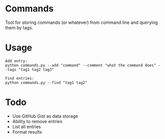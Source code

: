 # Commands
Tool for storing commands (or whatever) from command line and querying them by tags.

# Usage
```
Add entry:
python commands.py --add "command" --comment "what the command does" --tags "tag1 tag2 tag3"

Find entries:
python commands.py --find "tag1 tag2"
````

# Todo
- Use GitHub Gist as data storage
- Ability to remove entries
- List all entries
- Format results